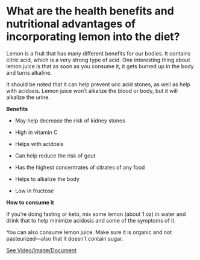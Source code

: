 # What are the health benefits and nutritional advantages of incorporating lemon into the diet?

Lemon is a fruit that has many different benefits for our bodies. It contains citric acid, which is a very strong type of acid. One interesting thing about lemon juice is that as soon as you consume it, it gets burned up in the body and turns alkaline.

It should be noted that it can help prevent uric acid stones, as well as help with acidosis. Lemon juice won’t alkalize the blood or body, but it will alkalize the urine.

**Benefits**

- May help decrease the risk of kidney stones

- High in vitamin C

- Helps with acidosis

- Can help reduce the risk of gout

- Has the highest concentrates of citrates of any food

- Helps to alkalize the body

- Low in fructose

**How to consume it**

If you’re doing fasting or keto, mix some lemon (about 1 oz) in water and drink that to help minimize acidosis and some of the symptoms of it.

You can also consume lemon juice. Make sure it is organic and not pasteurized—also that it doesn’t contain sugar.

 [See Video/Image/Document](https://hls-player.drberg.com/asset?path=migrated-assets/youtube-videos-the-mind-blowing-benefits-of-a)